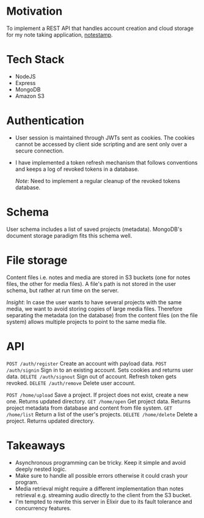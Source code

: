 # Motivation
To implement a REST API that handles account creation and cloud storage for my note taking application, [notestamp](https://github.com/fortyoneplustwo/notestamp).

# Tech Stack
- NodeJS
- Express
- MongoDB
- Amazon S3

# Authentication
- User session is maintained through JWTs sent as cookies. The cookies cannot be accessed by client side scripting and are sent only over a secure connection.
- I have implemented a token refresh mechanism that follows conventions and keeps a log of revoked tokens in a database.

  *Note*: Need to implement a regular cleanup of the revoked tokens database.

# Schema
User schema includes a list of saved projects (metadata). MongoDB's document storage paradigm fits this schema well.

# File storage
Content files i.e. notes and media are stored in S3 buckets (one for notes files, the other for media files). A file's path is not stored in the user schema, but rather at run time on the server.

*Insight*: In case the user wants to have several projects with the same media, we want to avoid storing copies of large media files. Therefore separating the metadata (on the database)
from the content files (on the file system) allows multiple projects to point to the same media file.

# API
`POST /auth/register` Create an account with payload data.
`POST /auth/signin` Sign in to an existing account. Sets cookies and returns user data.
`DELETE /auth/signout` Sign out of account. Refresh token gets revoked.
`DELETE /auth/remove` Delete user account.

`POST /home/upload` Save a project. If project does not exist, create a new one. Returns updated directory.
`GET /home/open` Get project data. Returns project metadata from database and content from file system.
`GET /home/list` Return a list of the user's projects.
`DELETE /home/delete` Delete a project. Returns updated directory.

# Takeaways
- Asynchronous programming can be tricky. Keep it simple and avoid deeply nested logic.
- Make sure to handle all possible errors otherwise it could crash your program.
- Media retrieval might require a different implementation than notes retrieval e.g. streaming audio directly to the client from the S3 bucket.
- I'm tempted to rewrite this server in Elixir due to its fault tolerance and concurrency features.
